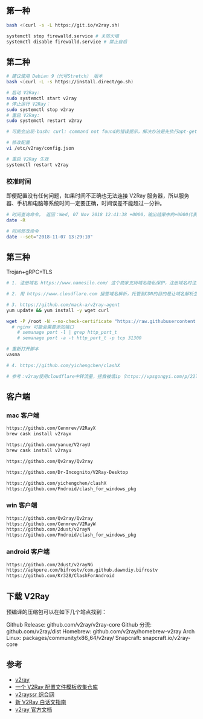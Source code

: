 
## 第一种

```bash
bash <(curl -s -L https://git.io/v2ray.sh)

systemctl stop firewalld.service # 关防火墙
systemctl disable firewalld.service # 禁止自启
```

## 第二种

```bash
# 建议使用 Debian 9（代号Stretch） 版本
bash <(curl -L -s https://install.direct/go.sh)

# 启动 V2Ray:
sudo systemctl start v2ray
# 停止运行 V2Ray：
sudo systemctl stop v2ray
# 重启 V2Ray:
sudo systemctl restart v2ray

# 可能会出现-bash: curl: command not found的错误提示，解决办法是先执行apt-get update 在执行apt-get install curl

# 修改配置
vi /etc/v2ray/config.json

# 重启 V2Ray 生效
systemctl restart v2ray
```

### 校准时间

即便配置没有任何问题，如果时间不正确也无法连接 V2Ray 服务器，所以服务器、手机和电脑等系统时间一定要正确，时间误差不能超过一分钟。

```bash
# 时间查询命令。 返回：Wed, 07 Nov 2018 12:41:38 +0000，输出结果中的+0000代表 0 时区格林威治标准时间，换成东八区的上海时间则为 2018 20:41:38，时间是准确的。这里补充一下，时区不同没关系，只要换算后的时间是准确即可。
date -R

# 时间修改命令
date --set="2018-11-07 13:29:10"
```

## 第三种

Trojan+gRPC+TLS

```bash
# 1. 注册域名 https://www.namesilo.com/ 这个商家支持域名隐私保护，注册域名时注意要开启隐私保护：Privacy Setting -> WHOIS Privacy

# 2. 用 https://www.cloudflare.com 接管域名解析，托管到CDN的目的是让域名解析生效时间更快（30秒左右，不使用CDN可能要十多分钟）

# 3. https://github.com/mack-a/v2ray-agent
yum update && yum install -y wget curl

wget -P /root -N --no-check-certificate "https://raw.githubusercontent.com/mack-a/v2ray-agent/master/install.sh" && chmod 700 /root/install.sh && /root/install.sh
  # nginx 可能会需要添加端口
    # semanage port -l | grep http_port_t
    # semanage port -a -t http_port_t -p tcp 31300

# 重新打开脚本
vasma

# 4. https://github.com/yichengchen/clashX

# 参考：v2ray使用cloudflare中转流量，拯救被墙ip（https://vpsgongyi.com/p/2273/）
```

## 客户端

### mac 客户端

```bash
https://github.com/Cenmrev/V2RayX
brew cask install v2rayx

https://github.com/yanue/V2rayU
brew cask install v2rayu

https://github.com/Qv2ray/Qv2ray

https://github.com/Dr-Incognito/V2Ray-Desktop

https://github.com/yichengchen/clashX
https://github.com/Fndroid/clash_for_windows_pkg
```

### win 客户端

```bash
https://github.com/Qv2ray/Qv2ray
https://github.com/Cenmrev/V2RayW
https://github.com/2dust/v2rayN
https://github.com/Fndroid/clash_for_windows_pkg
```

### android 客户端

```bash
https://github.com/2dust/v2rayNG
https://apkpure.com/bifrostv/com.github.dawndiy.bifrostv
https://github.com/Kr328/ClashForAndroid
```

## 下载 V2Ray
预编译的压缩包可以在如下几个站点找到：

Github Release: github.com/v2ray/v2ray-core
Github 分流: github.com/v2ray/dist
Homebrew: github.com/v2ray/homebrew-v2ray
Arch Linux: packages/community/x86_64/v2ray/
Snapcraft: snapcraft.io/v2ray-core

## 参考

- [v2ray](https://www.v2ray.com)
- [一个 V2Ray 配置文件模板收集仓库](https://github.com/KiriKira/vTemplate)
- [v2rayssr 综合网](https://www.v2rayssr.com)
- [新 V2Ray 白话文指南](https://github.com/v2fly/v2ray-step-by-step/tree/dev)
- [v2ray 官方文档](https://github.com/v2fly/v2fly-github-io/tree/v5-zh)
